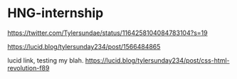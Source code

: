 # HNG-internship

https://twitter.com/Tylersundae/status/1164258104084783104?s=19

https://lucid.blog/tylersunday234/post/1566484865

lucid link, testing my blah.
https://lucid.blog/tylersunday234/post/css-html-revolution-f89
